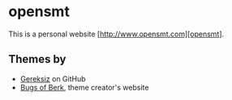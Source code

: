 # opensmt 
This is a personal website [http://www.opensmt.com][opensmt].  
## Themes by
* [Gereksiz][github] on GitHub
* [Bugs of Berk][bob], theme creator's website

[github]: https://github.com/berkoz/gereksiz/ 
[bob]: http://bugsofberk.net 
[opensmt]: http://www.opensmt.com

